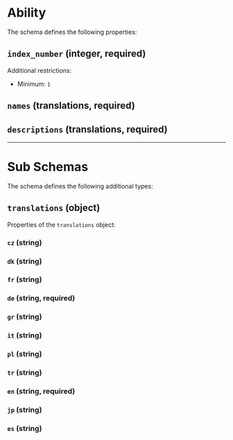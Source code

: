 # Ability

The schema defines the following properties:

## `index_number` (integer, required)

Additional restrictions:

* Minimum: `1`

## `names` (translations, required)

## `descriptions` (translations, required)

---

# Sub Schemas

The schema defines the following additional types:

## `translations` (object)

Properties of the `translations` object:

### `cz` (string)

### `dk` (string)

### `fr` (string)

### `de` (string, required)

### `gr` (string)

### `it` (string)

### `pl` (string)

### `tr` (string)

### `en` (string, required)

### `jp` (string)

### `es` (string)